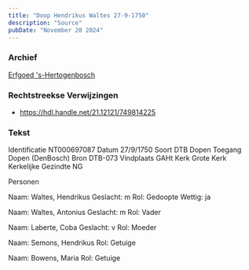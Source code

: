 ```yaml
---
title: "Doop Hendrikus Waltes 27-9-1750"
description: "Source"
pubDate: "November 20 2024"
---
```


### Archief
[Erfgoed 's-Hertogenbosch](https://www.erfgoedshertogenbosch.nl/)

### Rechtstreekse Verwijzingen
- https://hdl.handle.net/21.12121/749814225

### Tekst
Identificatie NT000697087
Datum 27/9/1750
Soort DTB Dopen
Toegang Dopen (DenBosch)
Bron DTB-073
Vindplaats GAHt
Kerk Grote Kerk
Kerkelijke Gezindte NG

Personen  

Naam:  Waltes, Hendrikus
Geslacht:  m
Rol:  Gedoopte
Wettig:  ja

Naam:  Waltes, Antonius
Geslacht:  m
Rol:  Vader

Naam:  Laberte, Coba
Geslacht:  v
Rol:  Moeder

Naam:  Semons, Hendrikus
Rol:  Getuige

Naam:  Bowens, Maria
Rol:  Getuige